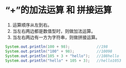 # “+”的加法运算 和 拼接运算

1. 运算顺序从左到右。
2. 当左右两边都是数值型时，则做加法运算。
3. 当左右两边有一方为字符串，则做拼接运算。

```java
System.out.println(100 + 98);            //198
System.out.println("100" + 98);          //10098
System.out.println(105 + 3 + "hello");   //108hello
System.out.println("hello" + 105 + 3);   //hello1053
```
